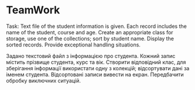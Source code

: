 # TeamWork
Task:
Text file of the student information is given. 
Each record includes the name of the student, course and age. 
Create an appropriate class for storage, use one of the collections; sort by student name. 
Display the sorted records. 
Provide exceptional handling situations.


Задано текстовий файл з інформацією про студента. 
Кожний запис містить прізвище студента, курс та вік. 
Створити відповідний клас, для зберігання інформації використати одну з колекцій; відсортувати дані за іменем студента. 
Відсортовані записи вивести на екран. 
Передбачити обробку виключних ситуацій.

